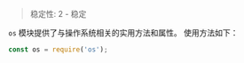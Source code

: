 
<!--introduced_in=v0.10.0-->

> 稳定性: 2 - 稳定

`os` 模块提供了与操作系统相关的实用方法和属性。
使用方法如下：

```js
const os = require('os');
```

